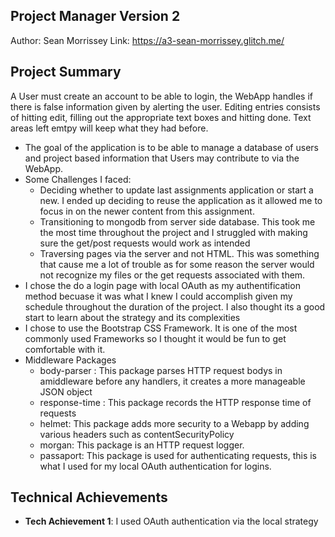 
## Project Manager Version 2


Author: Sean Morrissey
Link: https://a3-sean-morrissey.glitch.me/

## Project Summary
A User must create an account to be able to login, the WebApp handles if there is false information given by alerting the user.
Editing entries consists of hitting edit, filling out the appropriate text boxes and hitting done. Text areas left emtpy will keep what they had before.

- The goal of the application is to be able to manage a database of users and project based information that Users may contribute to via the WebApp.
- Some Challenges I faced:
  - Deciding whether to update last assignments application or start a new. I ended up deciding to reuse the application as it allowed me to focus in on the newer content from this assignment.
  - Transitioning to mongodb from server side database. This took me the most time throughout the project and I struggled with making sure the get/post requests would work as intended
  - Traversing pages via the server and not HTML. This was something that cause me a lot of trouble as for some reason the server would not recognize my files or the get requests associated with them.
- I chose the do a login page with local OAuth as my authentification method becuase it was what I knew I could accomplish given my schedule throughout the duration of the project. I also thought its a good start to learn about the strategy and its complexities
- I chose to use the Bootstrap CSS Framework. It is one of the most commonly used Frameworks so I thought it would be fun to get comfortable with it.
- Middleware Packages
  - body-parser : This package parses HTTP request bodys in amiddleware before any handlers, it creates a more manageable JSON object
  - response-time : This package records the HTTP response time of requests
  - helmet: This package adds more security to a Webapp by adding various headers such as contentSecurityPolicy
  - morgan: This package is an HTTP request logger.
  - passaport: This package is used for authenticating requests, this is what I used for my local OAuth authentication for logins.

## Technical Achievements
- **Tech Achievement 1**: I used OAuth authentication via the local strategy
